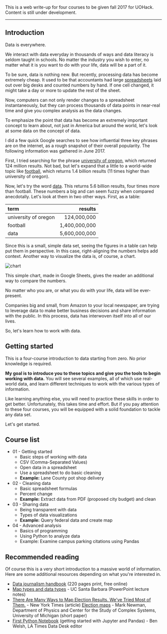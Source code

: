 This is a web write-up for four courses to be given fall 2017 for UOHack. Content is still under development.

---

## Introduction

Data is everywhere.

We interact with data everyday in thousands of ways and data literacy is seldom taught in schools. No matter the industry you wish to enter, no matter what it is you want to do with your life, data will be a part of it.

To be sure, data is nothing new. But recently, processing data has become extremely cheap. It used to be that accountants had large [spreadsheets](http://www.npr.org/sections/money/2015/02/25/389027988/episode-606-spreadsheets) laid out over big desks and counted numbers by hand. If one cell changed, it might take a day or more to update the rest of the sheet.

Now, computers can not only render changes to a spreadsheet instantaneously, but they can process thousands of data points in near-real time and give you complex analysis as the data changes.

To emphasize the point that data has become an extremely important concept to learn about, not just in America but around the world, let's look at some data on the concept of data.

I did a few quick Google searches to see how influential three key phrases are on the internet, as a rough snapshot of their overall popularity. The following information was gathered in June 2017.

First, I tried searching for the phrase [university of oregon](https://www.google.com/search?q=university+of+oregon), which returned 124 million results. Not bad, but let's expand that a little to a world-wide topic like [football](https://www.google.com/search?q=football), which returns 1.4 billion results (11 times higher than university of oregon).

Now, let's try the word [data](https://www.google.com/search?q=data). This returns 5.6 billion results, four times more than football. These numbers a big and can seem fuzzy when compared anecdotally. Let's look at them in two other ways. First, as a table:

| term | results |
| :--- | ---: |
| university of oregon | 124,000,000 |
| football | 1,400,000,000 |
| data | 5,600,000,000 |

Since this is a small, simple data set, seeing the figures in a table can help put them in perspective. In this case, right-aligning the numbers helps add context. Another way to visualize  the data is, of course, a chart.

![chart](https://user-images.githubusercontent.com/4853944/27520886-8fa376f4-59c9-11e7-9fa6-51480c0cde63.png)

This simple chart, made in Google Sheets, gives the reader an additional way to compare the numbers.

No matter who you are, or what you do with your life, data will be ever-present.

Companies big and small, from Amazon to your local newspaper, are trying to leverage data to make better business decisions and share information with the public. In this process, data has interwoven itself into all of our lives.

So, let's learn how to work with data.

## Getting started

This is a four-course introduction to data starting from zero. No prior knowledge is required.

**My goal is to introduce you to these topics and give you the tools to begin working with data.** You will see several examples, all of which use real-world data, and learn different techniques to work with the various types of information.

Like learning anything else, you will need to practice these skills in order to get better. Unfortunately, this takes time and effort. But if you pay attention to these four courses, you will be equipped with a solid foundation to tackle any data set.

Let's get started.

## Course list

* 01 - Getting started
  * Basic steps of working with data
  * CSV (Comma-Separated Values)
  * Open data in a spreadsheet
  * Use a spreadsheet to do basic cleaning
  * **Example:** Lane County pot shop delivery
* 02 - Cleaning data
  * Basic spreadsheet formulas
  * Percent change
  * **Example:** Extract data from PDF (proposed city budget) and clean
* 03 - Sharing data
  * Being transparent with data
  * Types of data visualizations
  * **Example:** Query federal data and create map
* 04 - Advanced analysis
  * Basics of programming
  * Using Python to analyze data
  * Example: Examine campus parking citations using Pandas

## Recommended reading

Of course this is a very short introduction to a massive world of information. Here are some additional resources depending on what you're interested in.

* [Data journalism handbook](http://datajournalismhandbook.org/) (220 pages print, free online)
* [Map types and data types](http://www.geog.ucsb.edu/~kclarke/Geography183/Lecture06.pdf) - UC Santa Barbara (PowerPoint lecture notes)
* [There Are Many Ways to Map Election
Results. We’ve Tried Most of Them.](https://www.nytimes.com/interactive/2016/11/01/upshot/many-ways-to-map-election-results.html) - New York Times (article)
[Election maps](http://www-personal.umich.edu/~mejn/election/2016/) - Mark Newman, Department of Physics and Center for the Study of Complex Systems, University of Michigan (short paper)
* [First Python Notebook](http://www.firstpythonnotebook.org/index.html) (getting started with Jupyter and Pandas) - Ben Welsh, LA Times Data Desk editor
